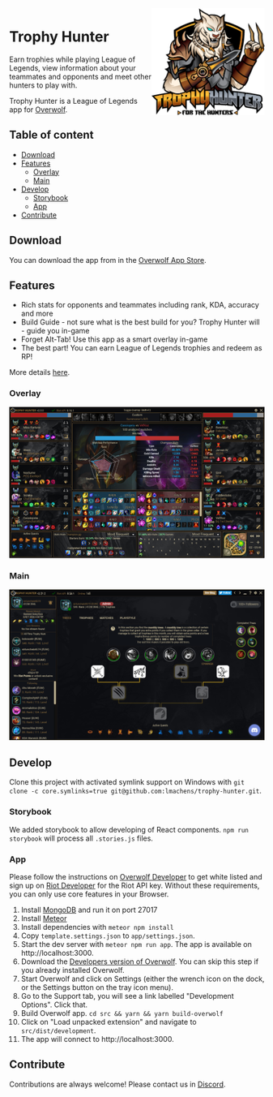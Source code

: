<img src="./.github/logo.png" alt="Trophy Hunter" align="right" height="211" />

# Trophy Hunter

Earn trophies while playing League of Legends, view information about your teammates and opponents and meet other hunters to play with.

Trophy Hunter is a League of Legends app for [Overwolf](https://www.overwolf.com/).

## Table of content

- [Download](#download)
- [Features](#features)
  - [Overlay](#overlay)
  - [Main](#main)
- [Develop](#develop)
  - [Storybook](#storybook)
  - [App](#app)
- [Contribute](#contribute)

## Download

You can download the app from in the [Overwolf App Store](https://www.overwolf.com/app/trophy_hunter-trophy_hunter).

## Features

- Rich stats for opponents and teammates including rank, KDA, accuracy and more
- Build Guide - not sure what is the best build for you? Trophy Hunter will - guide you in-game
- Forget Alt-Tab! Use this app as a smart overlay in-game
- The best part! You can earn League of Legends trophies and redeem as RP!

More details [here](https://play.overwolf.com/trophy-hunter/).

### Overlay

<p align="center">
  <img src="./.github/overlay.png" alt="Overlay Screenshot" width="513" />
</p>

### Main

<p align="center">
  <img src="./.github/main.png" alt="Main Screenshot" width="513" />
</p>

## Develop

Clone this project with activated symlink support on Windows with `git clone -c core.symlinks=true git@github.com:lmachens/trophy-hunter.git`.

### Storybook

We added storybook to allow developing of React components.
`npm run storybook` will process all `.stories.js` files.

### App

Please follow the instructions on [Overwolf Developer](http://developers.overwolf.com/documentation/odk-2-0-introduction/creating-your-first-app/) to get white listed and sign up on [Riot Developer](https://developer.riotgames.com/) for the Riot API key. Without these requirements, you can only use core features in your Browser.

1. Install [MongoDB](https://www.mongodb.com/de/download-center) and run it on port 27017
1. Install [Meteor](https://www.meteor.com/install)
1. Install dependencies with `meteor npm install`
1. Copy `template.settings.json` to `app/settings.json`.
1. Start the dev server with `meteor npm run app`. The app is available on http://localhost:3000.
1. Download the [Developers version of Overwolf](https://download.overwolf.com/install/Download?Channel=Developers). You can skip this step if you already installed Overwolf.
1. Start Overwolf and click on Settings (either the wrench icon on the dock, or the Settings button on the tray icon menu).
1. Go to the Support tab, you will see a link labelled "Development Options". Click that.
1. Build Overwolf app. `cd src && yarn && yarn build-overwolf`
1. Click on "Load unpacked extension" and navigate to `src/dist/development`.
1. The app will connect to http://localhost:3000.

## Contribute

Contributions are always welcome! Please contact us in [Discord](https://discord.gg/8NEYhR).
